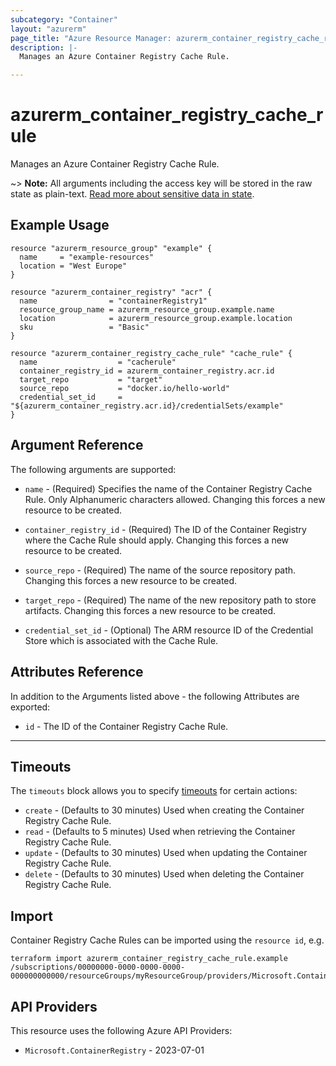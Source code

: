 ```yaml
---
subcategory: "Container"
layout: "azurerm"
page_title: "Azure Resource Manager: azurerm_container_registry_cache_rule"
description: |-
  Manages an Azure Container Registry Cache Rule.

---
```


# azurerm_container_registry_cache_rule

Manages an Azure Container Registry Cache Rule.

~> **Note:** All arguments including the access key will be stored in the raw state as plain-text.
[Read more about sensitive data in state](/docs/state/sensitive-data.html).

## Example Usage

```hcl
resource "azurerm_resource_group" "example" {
  name     = "example-resources"
  location = "West Europe"
}

resource "azurerm_container_registry" "acr" {
  name                = "containerRegistry1"
  resource_group_name = azurerm_resource_group.example.name
  location            = azurerm_resource_group.example.location
  sku                 = "Basic"
}

resource "azurerm_container_registry_cache_rule" "cache_rule" {
  name                  = "cacherule"
  container_registry_id = azurerm_container_registry.acr.id
  target_repo           = "target"
  source_repo           = "docker.io/hello-world"
  credential_set_id     = "${azurerm_container_registry.acr.id}/credentialSets/example"
}
```

## Argument Reference

The following arguments are supported:

* `name` - (Required) Specifies the name of the Container Registry Cache Rule. Only Alphanumeric characters allowed. Changing this forces a new resource to be created.

* `container_registry_id` - (Required) The ID of the Container Registry where the Cache Rule should apply. Changing this forces a new resource to be created.

* `source_repo` - (Required) The name of the source repository path. Changing this forces a new resource to be created. 

* `target_repo` - (Required) The name of the new repository path to store artifacts. Changing this forces a new resource to be created.

* `credential_set_id` - (Optional) The ARM resource ID of the Credential Store which is associated with the Cache Rule.

## Attributes Reference

In addition to the Arguments listed above - the following Attributes are exported:

* `id` - The ID of the Container Registry Cache Rule.

---

## Timeouts

The `timeouts` block allows you to specify [timeouts](https://www.terraform.io/language/resources/syntax#operation-timeouts) for certain actions:

* `create` - (Defaults to 30 minutes) Used when creating the Container Registry Cache Rule.
* `read` - (Defaults to 5 minutes) Used when retrieving the Container Registry Cache Rule.
* `update` - (Defaults to 30 minutes) Used when updating the Container Registry Cache Rule.
* `delete` - (Defaults to 30 minutes) Used when deleting the Container Registry Cache Rule.

## Import

Container Registry Cache Rules can be imported using the `resource id`, e.g.

```shell
terraform import azurerm_container_registry_cache_rule.example /subscriptions/00000000-0000-0000-0000-000000000000/resourceGroups/myResourceGroup/providers/Microsoft.ContainerRegistry/registries/myRegistry/cacheRules/myCacheRule
```

## API Providers
<!-- This section is generated, changes will be overwritten -->
This resource uses the following Azure API Providers:

* `Microsoft.ContainerRegistry` - 2023-07-01
